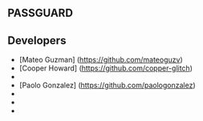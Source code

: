 ## PASSGUARD 

## Developers 

* [Mateo Guzman] (https://github.com/mateoguzv)
* [Cooper Howard]
(https://github.com/copper-glitch)
*
* [Paolo Gonzalez] (https://github.com/paologonzalez)
*
*
*

